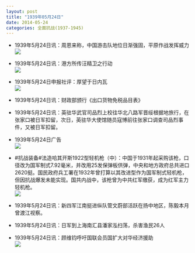 ```yaml
---
layout: post
title: "1939年05月24日"
date: 2014-05-24
categories: 全面抗战(1937-1945)
---
```


<meta name="referrer" content="no-referrer" />

- 1939年5月24日讯：周恩来称，中国游击队地位日渐强固，平原作战发挥威力 <br/><img src="https://ww1.sinaimg.cn/large/aca367d8jw1egppo7tvf4j205x0bnjsj.jpg" />

- 1939年5月24日讯：港方所传汪精卫之行动 <br/><img src="https://ww2.sinaimg.cn/large/aca367d8jw1egpnyfxhr7j20fd0arq5r.jpg" />

- 1939年5月24日申报社评：厚望于日内瓦 <br/><img src="https://ww1.sinaimg.cn/large/aca367d8jw1egpm90ivv2j20lo0y94f7.jpg" />

- 1939年5月24日讯：财政部颁行《出口货物免税品目表》 

- 1939年5月24日讯：英驻华武官司品烈上校往华北八路军晋绥根据地旅行，在张家口被日军扣留，次日，英驻华大使馆随员寇博前往张家口调查司品烈事件，又被日军扣留。 

- 1939年5月24日广告 <br/><img src="https://ww2.sinaimg.cn/large/aca367d8jw1egp6lxcnguj20cs0hfgoy.jpg" />

- #抗战装备#法造哈其开斯1922型轻机枪（中）：中国于1931年起采购该枪，口径改为国军制式7.92毫米，并改用25发保弹板供弹，中央和地方政府总共进口2620挺。国民政府兵工署在1932年曾打算以其改进型作为国军制式轻机枪，但因抗战爆发未能实现。国共内战中，该枪曾为中共红军缴获，成为红军主力轻机枪。  <br/><img src="https://ww4.sinaimg.cn/large/aca367d8jw1egp4w5n04aj20dc1l87bc.jpg" />

- 1939年5月24日讯：新四军江南挺进纵队管文蔚部活跃在扬中地区，陈毅本月曾渡江视察。 

- 1939年5月24日讯：日军到上海南汇县潘家泓扫荡，杀害渔民26人 

- 1939年5月24日讯：顾维钧呼吁国联会员国扩大对华经济援助 <br/><img src="https://ww1.sinaimg.cn/large/aca367d8jw1egozno6hoaj203w1r6q9n.jpg" />

